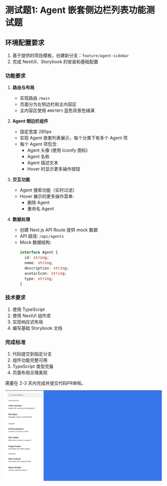 # 测试题1: Agent 嵌套侧边栏列表功能测试题

## 环境配置要求
1. 基于提供的项目模板，创建新分支：`feature/agent-sidebar`
2. 完成 NextUI、Storybook 的安装和基础配置

### 功能要求

1. **路由与布局**
   - 实现路由 `/main` 
   - 页面分为左侧边栏和主内容区
   - 主内容区使用 `#0070F3` 蓝色背景色铺满

2. **Agent 侧边栏组件**
   - 固定宽度 280px
   - 实现 Agent 嵌套列表展示，每个分类下有多个 Agent 项
   - 每个 Agent 项包含:
     - Agent 头像 (使用 Iconify 图标)
     - Agent 名称
     - Agent 描述文本
     - Hover 时显示更多操作按钮

3. **交互功能**
   - Agent 搜索功能（实时过滤）
   - Hover 展示的更多操作菜单:
     - 删除 Agent
     - 重命名 Agent

4. **数据处理**
   - 创建 Next.js API Route 提供 mock 数据
   - API 路径: `/api/agents`
   - Mock 数据结构:
     ```typescript
     interface Agent {
       id: string;
       name: string;
       description: string;
       avatarIcon: string;
       type: string;
     }
     ```

### 技术要求
1. 使用 TypeScript 
2. 使用 NextUI 组件库
3. 实现响应式布局
4. 编写基础 Storybook 文档

### 完成标准
1. 代码提交到指定分支
2. 组件功能完整可用
3. TypeScript 类型完备
4. 页面布局合理美观


需要在 2-3 天内完成并提交代码PR审核。


![Agent 嵌套侧边栏列表](image.png)